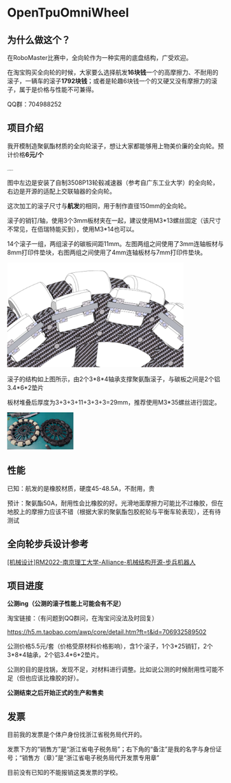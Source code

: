 # OpenTpuOmniWheel

## 为什么做这个？

在RoboMaster比赛中，全向轮作为一种实用的底盘结构，广受欢迎。

在淘宝购买全向轮的时候，大家要么选择航发**16块钱**一个的高摩擦力、不耐用的滚子，一辆车的滚子**1792块钱**；或者是轮趣6块钱一个的又硬又没有摩擦力的滚子，属于是价格与性能不可兼得。

QQ群：704988252

## 项目介绍

我开模制造聚氨酯材质的全向轮滚子，想让大家都能够用上物美价廉的全向轮。预计价格**6元/个**

<img src="OTOW-Pic1.jpg" alt="OTOW-Pic1" style="zoom: 15%;" />

图中左边是安装了自制3508P13轮毂减速器（参考自广东工业大学）的全向轮，右边是开源的适配上交联轴器的全向轮。

这次加工的滚子尺寸与**航发**的相同，用于制作直径150mm的全向轮。

滚子的销钉/轴，使用3个3mm板材夹在一起，建议使用M3\*13螺丝固定（该尺寸不常见，在佰瑞特能买到），使用M3\*14也可以。

14个滚子一组，两组滚子的碳板间距11mm。左图两组之间使用了3mm连轴板材与8mm打印件垫块，右图两组之间使用了4mm连轴板材与7mm打印件垫块。

<img src="OTOW-Pic2.png" alt="OTOW-Pic2" style="zoom: 40%;" />

滚子的结构如上图所示，由2个3\*8\*4轴承支撑聚氨酯滚子，与碳板之间是2个铝3.4\*6\*2垫片

板材堆叠后厚度为3+3+3+11+3+3+3=29mm，推荐使用M3*35螺丝进行固定。

<img src="OTOW-Pic3.jpg" alt="OTOW-Pic3" style="zoom: 15%;" />

## 性能

已知：航发的是橡胶材质，硬度45-48.5A，不耐用，贵

预计：聚氨酯50A，耐用性会比橡胶的好。光滑地面摩擦力可能比不过橡胶，但在地胶上的摩擦力应该不错（根据大家的聚氨酯包胶舵轮与平衡车轮表现），还有待测试

## 全向轮步兵设计参考

[[机械设计]RM2022-南京理工大学-Alliance-机械结构开源-步兵机器人](https://bbs.robomaster.com/forum.php?mod=forumdisplay&fid=63&filter=typeid&typeid=11) 

## 项目进度

**公测ing（公测的滚子性能上可能会有不足）**

淘宝链接：（有问题到QQ群问，在淘宝问没法及时回复）

https://h5.m.taobao.com/awp/core/detail.htm?ft=t&id=706932589502

公测价格5.5元/套（价格受原材料价格影响），含1个滚子，1个3\*25销钉，2个3\*8\*4轴承，2个铝3.4\*6\*2垫片。

公测的目的是找锅，发现不足，对材料进行调整。比如说公测的时候耐用性可能不足（但也应该比橡胶的好）。

**公测结束之后开始正式的生产和售卖**

## 发票

目前我的发票是个体户身份找浙江省税务局代开的。

发票下方的“销售方”是“浙江省电子税务局”；右下角的“备注”是我的名字与身份证号；“销售方（章）”是“浙江省电子税务局代开发票专用章”

目前没有已知的不能报销这类发票的学校。
